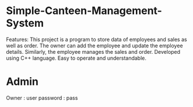 # Simple-Canteen-Management-System

Features:
This project is a program to store data of employees and sales as well as order.
The owner can add the employee and update the employee details.
Similarly, the employee manages the sales and order.
Developed using C++ language.
Easy to operate and understandable.

# Admin 

Owner :  user
password : pass
